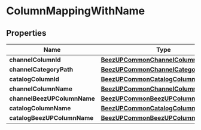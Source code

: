 
# ColumnMappingWithName

## Properties
Name | Type | Description | Notes
------------ | ------------- | ------------- | -------------
**channelColumnId** | [**BeezUPCommonChannelColumnId**](BeezUPCommonChannelColumnId.md) |  |  [optional]
**channelCategoryPath** | [**BeezUPCommonChannelCategoryPath**](BeezUPCommonChannelCategoryPath.md) |  |  [optional]
**catalogColumnId** | [**BeezUPCommonCatalogColumnId**](BeezUPCommonCatalogColumnId.md) |  |  [optional]
**channelColumnName** | [**BeezUPCommonChannelColumnName**](BeezUPCommonChannelColumnName.md) |  |  [optional]
**channelBeezUPColumnName** | [**BeezUPCommonBeezUPColumnName**](BeezUPCommonBeezUPColumnName.md) |  |  [optional]
**catalogColumnName** | [**BeezUPCommonCatalogColumnUserName**](BeezUPCommonCatalogColumnUserName.md) |  |  [optional]
**catalogBeezUPColumnName** | [**BeezUPCommonBeezUPColumnName**](BeezUPCommonBeezUPColumnName.md) |  |  [optional]




